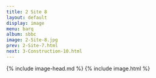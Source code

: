```yaml
---
title: 2 Site 8
layout: default
display: image
menu: barq
album: sbbc
image: 2-Site-8.jpg
prev: 2-Site-7.html
next: 3-Construction-10.html
---
```

{% include image-head.md %}
{% include image.html %}